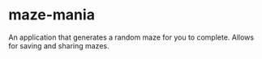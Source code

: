 # maze-mania
An application that generates a random maze for you to complete. Allows for saving and sharing mazes.
